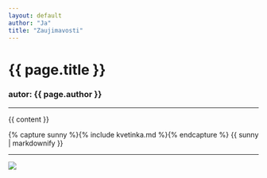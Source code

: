 ```yaml
---
layout: default
author: "Ja"
title: "Zaujimavosti"
---
```


<h1> {{ page.title }} </h1>
<h3> autor: {{ page.author }} </h3>
<hr />

{{ content }}

{% capture sunny %}{% include kvetinka.md %}{% endcapture %}
{{ sunny | markdownify }}

<hr />

<img src=" {{ page.obrazok }} ">


